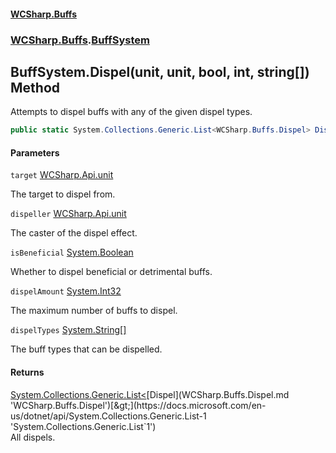 #### [WCSharp.Buffs](README.md 'README')
### [WCSharp.Buffs](WCSharp.Buffs.md 'WCSharp.Buffs').[BuffSystem](WCSharp.Buffs.BuffSystem.md 'WCSharp.Buffs.BuffSystem')

## BuffSystem.Dispel(unit, unit, bool, int, string[]) Method

Attempts to dispel buffs with any of the given dispel types.

```csharp
public static System.Collections.Generic.List<WCSharp.Buffs.Dispel> Dispel(WCSharp.Api.unit target, WCSharp.Api.unit dispeller, bool isBeneficial, int dispelAmount, params string[] dispelTypes);
```
#### Parameters

<a name='WCSharp.Buffs.BuffSystem.Dispel(WCSharp.Api.unit,WCSharp.Api.unit,bool,int,string[]).target'></a>

`target` [WCSharp.Api.unit](https://docs.microsoft.com/en-us/dotnet/api/WCSharp.Api.unit 'WCSharp.Api.unit')

The target to dispel from.

<a name='WCSharp.Buffs.BuffSystem.Dispel(WCSharp.Api.unit,WCSharp.Api.unit,bool,int,string[]).dispeller'></a>

`dispeller` [WCSharp.Api.unit](https://docs.microsoft.com/en-us/dotnet/api/WCSharp.Api.unit 'WCSharp.Api.unit')

The caster of the dispel effect.

<a name='WCSharp.Buffs.BuffSystem.Dispel(WCSharp.Api.unit,WCSharp.Api.unit,bool,int,string[]).isBeneficial'></a>

`isBeneficial` [System.Boolean](https://docs.microsoft.com/en-us/dotnet/api/System.Boolean 'System.Boolean')

Whether to dispel beneficial or detrimental buffs.

<a name='WCSharp.Buffs.BuffSystem.Dispel(WCSharp.Api.unit,WCSharp.Api.unit,bool,int,string[]).dispelAmount'></a>

`dispelAmount` [System.Int32](https://docs.microsoft.com/en-us/dotnet/api/System.Int32 'System.Int32')

The maximum number of buffs to dispel.

<a name='WCSharp.Buffs.BuffSystem.Dispel(WCSharp.Api.unit,WCSharp.Api.unit,bool,int,string[]).dispelTypes'></a>

`dispelTypes` [System.String](https://docs.microsoft.com/en-us/dotnet/api/System.String 'System.String')[[]](https://docs.microsoft.com/en-us/dotnet/api/System.Array 'System.Array')

The buff types that can be dispelled.

#### Returns
[System.Collections.Generic.List&lt;](https://docs.microsoft.com/en-us/dotnet/api/System.Collections.Generic.List-1 'System.Collections.Generic.List`1')[Dispel](WCSharp.Buffs.Dispel.md 'WCSharp.Buffs.Dispel')[&gt;](https://docs.microsoft.com/en-us/dotnet/api/System.Collections.Generic.List-1 'System.Collections.Generic.List`1')  
All dispels.